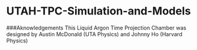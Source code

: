 # UTAH-TPC-Simulation-and-Models
###Aknowledgements
This Liquid Argon Time Projection Chamber was designed by Austin McDonald (UTA Physics) and Johnny Ho (Harvard Physics)
